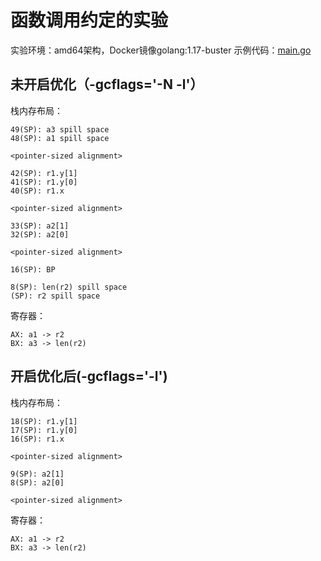 # 函数调用约定的实验

实验环境：amd64架构，Docker镜像golang:1.17-buster
示例代码：[main.go](main.go)

## 未开启优化（-gcflags='-N -l'）

栈内存布局：

```text
49(SP): a3 spill space
48(SP): a1 spill space

<pointer-sized alignment>

42(SP): r1.y[1]
41(SP): r1.y[0]
40(SP): r1.x

<pointer-sized alignment>

33(SP): a2[1]
32(SP): a2[0]

<pointer-sized alignment>

16(SP): BP

8(SP): len(r2) spill space
(SP): r2 spill space
```

寄存器：

```text
AX: a1 -> r2
BX: a3 -> len(r2)
```

## 开启优化后(-gcflags='-l')

栈内存布局：

```text
18(SP): r1.y[1]
17(SP): r1.y[0]
16(SP): r1.x

<pointer-sized alignment>

9(SP): a2[1]
8(SP): a2[0]

<pointer-sized alignment>
```

寄存器：

```text
AX: a1 -> r2
BX: a3 -> len(r2)
```
